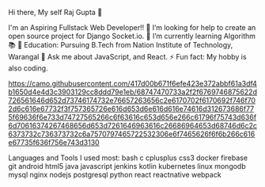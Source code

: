 Hi there, My self Raj Gupta 👋


I'm an Aspiring Fullstack Web Developer!!
🤔 I’m looking for help to create an open source project for Django Socket.io.
🌱 I’m currently learning Algorithm 📚
📙 Education: Pursuing B.Tech from Nation Institute of Technology, Warangal
💬 Ask me about JavaScript, and React.
⚡ Fun fact: My hobby is also coding.

https://camo.githubusercontent.com/417d00b671f6efe423e372abbf61a3df4b1650d4e4d3c3903129cc8ddd79e1eb/68747470733a2f2f6769746875622d726561646d652d73746174732e76657263656c2e6170702f6170692f746f702d6c616e67732f3f757365726e616d653d6e616d616e74616d312673686f775f69636f6e733d74727565266c6f63616c653d656e266c61796f75743d636f6d70616374267468656d653d7261646963616c26686964653d68746d6c2c6373732c736373732c6a7570797465722532306e6f7465626f6f6b266c616e67735f636f756e743d3130
	


Languages and Tools I used most:
 bash c cplusplus css3 docker firebase git android html5 java javascript jenkins kotlin kubernetes linux mongodb mysql nginx nodejs postgresql python react reactnative webpack
